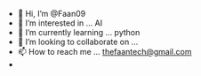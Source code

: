 - 👋 Hi, I’m @Faan09
- 👀 I’m interested in ... AI
- 🌱 I’m currently learning ... python 
- 💞️ I’m looking to collaborate on ...
- 📫 How to reach me ...
    thefaantech@gmail.com
- 

<!---
Faan09/Faan09 is a ✨ special ✨ repository because its `README.md` (this file) appears on your GitHub profile.
You can click the Preview link to take a look at your changes.
--->
